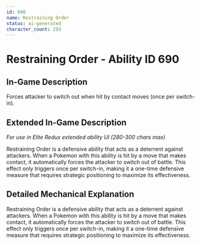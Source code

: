 ```yaml
---
id: 690
name: Restraining Order
status: ai-generated
character_count: 293
---
```


# Restraining Order - Ability ID 690

## In-Game Description
Forces attacker to switch out when hit by contact moves (once per switch-in).

## Extended In-Game Description
*For use in Elite Redux extended ability UI (280-300 chars max)*

Restraining Order is a defensive ability that acts as a deterrent against attackers. When a Pokemon with this ability is hit by a move that makes contact, it automatically forces the attacker to switch out of battle. This effect only triggers once per switch-in, making it a one-time defensive measure that requires strategic positioning to maximize its effectiveness.

## Detailed Mechanical Explanation

Restraining Order is a defensive ability that acts as a deterrent against attackers. When a Pokemon with this ability is hit by a move that makes contact, it automatically forces the attacker to switch out of battle. This effect only triggers once per switch-in, making it a one-time defensive measure that requires strategic positioning to maximize its effectiveness.